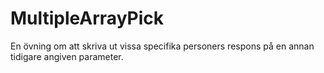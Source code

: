 # MultipleArrayPick
En övning om att skriva ut vissa specifika personers respons på en annan tidigare angiven parameter.
